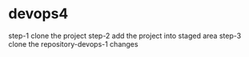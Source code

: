 # devops4
step-1 clone the project
step-2 add the project into staged area
step-3 clone the repository-devops-1 changes